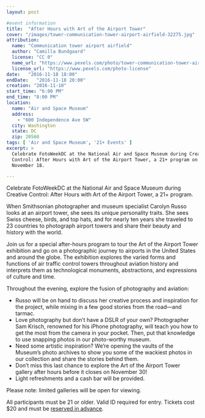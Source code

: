 ```yaml
---
layout: post

#event information
title:  "After Hours with Art of the Airport Tower"
cover: "/images/tower-communication-tower-airport-airfield-32275.jpg"
attribution:
  name: "Communication tower airport airfield"
  author: "Camilla Bundgaard"
  license: "CC 0"
  name_url: "https://www.pexels.com/photo/tower-communication-tower-airport-airfield-32275"
  license_url: "https://www.pexels.com/photo-license"
date:   "2016-11-18 18:00"
endDate:   "2016-11-18 20:00"
creation: "2016-11-10"
start_time: "6:00 PM"
end_time: "8:00 PM"
location:
  name: "Air and Space Museum"
  address:
    - "600 Independence Ave SW"
  city: Washington
  state: DC
  zip: 20560
tags: [ 'Air and Space Museum', '21+ Events' ]
excerpt: >
  Celebrate FotoWeekDC at the National Air and Space Museum during Creative
  Control: After Hours with Art of the Airport Tower, a 21+ program on Friday,
  November 18.

---
```


Celebrate FotoWeekDC at the National Air and Space Museum during Creative
Control: After Hours with Art of the Airport Tower, a 21+ program.

When Smithsonian photographer and museum specialist Carolyn Russo looks at an
airport tower, she sees its unique personality traits. She sees Swiss cheese,
birds, and top hats, and for nearly ten years she traveled to 23 countries to
photograph airport towers and share their beauty and history with the world.

Join us for a special after-hours program to tour the Art of the Airport Tower
exhibition and go on a photographic journey to airports in the United States and
around the globe. The exhibition explores the varied forms and functions of air
traffic control towers throughout aviation history and interprets them as
technological monuments, abstractions, and expressions of culture and time.

Throughout the evening, explore the fusion of photography and aviation:

* Russo will be on hand to discuss her creative process and inspiration for the
project, while mixing in a few good stories from the road—and tarmac.
* Love photography but don’t have a DSLR of your own? Photographer Sam Krisch,
renowned for his iPhone photography, will teach you how to get the most from
the camera in your pocket. Then, put that knowledge to use snapping photos in
our photo-worthy museum.
* Need some artistic inspiration? We’re opening the vaults of the Museum’s
photo archives to show you some of the wackiest photos in our collection and
share the stories behind them.
* Don’t miss this last chance to explore the Art of the Airport Tower gallery
after hours before it closes on November 30!
* Light refreshments and a cash bar will be provided.

Please note: limited galleries will be open for viewing.

All participants must be 21 or older. Valid ID required for entry. Tickets cost
$20 and must be [reserved in advance](https://airandspace.si.edu/events/creative-control-after-hours-art-airport-tower).

